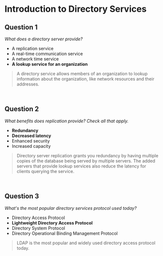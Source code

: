 # Introduction to Directory Services

## Question 1

*What does a directory server provide?*

* A replication service
* A real-time communication service
* A network time service
* **A lookup service for an organization**

> A directory service allows members of an organization to lookup information about the organization, like network resources and their addresses.

<br>

## Question 2

*What benefits does replication provide? Check all that apply.*

* **Redundancy**
* **Decreased latency**
* Enhanced security
* Increased capacity


> Directory server replication grants you redundancy by having multiple copies of the database being served by multiple servers. The added servers that provide lookup services also reduce the latency for clients querying the service.

<br>

## Question 3

*What's the most popular directory services protocol used today?*

* Directory Access Protocol
* **Lightweight Directory Access Protocol**
* Directory System Protocol
* Directory Operational Binding Management Protocol

> LDAP is the most popular and widely used directory access protocol today.